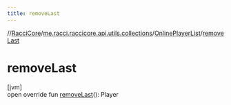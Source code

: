 ```yaml
---
title: removeLast
---
```

//[RacciCore](../../../index.html)/[me.racci.raccicore.api.utils.collections](../index.html)/[OnlinePlayerList](index.html)/[removeLast](remove-last.html)



# removeLast



[jvm]\
open override fun [removeLast](remove-last.html)(): Player




